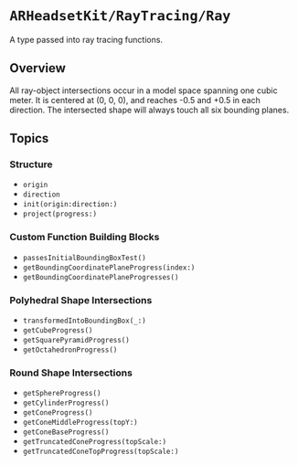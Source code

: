# ``ARHeadsetKit/RayTracing/Ray``

A type passed into ray tracing functions.

## Overview

All ray-object intersections occur in a model space spanning one cubic meter. It is centered at (0, 0, 0), and reaches -0.5 and +0.5 in each direction. The intersected shape will always touch all six bounding planes.

## Topics

### Structure

- ``origin``
- ``direction``
- ``init(origin:direction:)``
- ``project(progress:)``

### Custom Function Building Blocks

- ``passesInitialBoundingBoxTest()``
- ``getBoundingCoordinatePlaneProgress(index:)``
- ``getBoundingCoordinatePlaneProgresses()``

### Polyhedral Shape Intersections

- ``transformedIntoBoundingBox(_:)``
- ``getCubeProgress()``
- ``getSquarePyramidProgress()``
- ``getOctahedronProgress()``

### Round Shape Intersections

- ``getSphereProgress()``
- ``getCylinderProgress()``
- ``getConeProgress()``
- ``getConeMiddleProgress(topY:)``
- ``getConeBaseProgress()``
- ``getTruncatedConeProgress(topScale:)``
- ``getTruncatedConeTopProgress(topScale:)``
